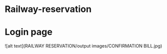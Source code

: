 # Railway-reservation

# Login page
![alt text](RAILWAY RESERVATION/output images/CONFIRMATION BILL.jpg)
